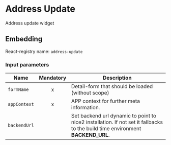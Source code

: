 # Address Update

Address update widget

## Embedding

React-registry name: `address-update`

### Input parameters

| Name | Mandatory | Description |
|------|:---------:|-------------|
| `formName` | x | Detail-form that should be loaded (without scope)
| `appContext` | x | APP context for further meta information.
| `backendUrl` | | Set backend url dynamic to point to nice2 installation. If not set it fallbacks to the build time environment __BACKEND_URL__.
